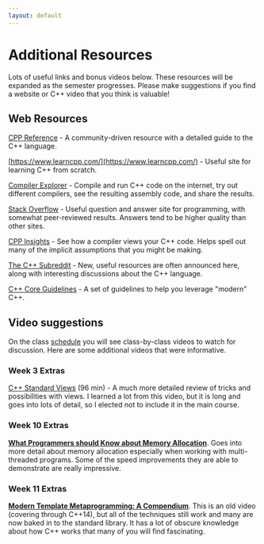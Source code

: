 ```yaml
---
layout: default
---
```


# Additional Resources

Lots of useful links and bonus videos below.  These resources will be expanded as the semester progresses.  Please make suggestions if you find a website or C++ video that you think is valuable!

## Web Resources

[CPP Reference](https://en.cppreference.com/) - A community-driven resource with a detailed guide to the C++ language.

[https://www.learncpp.com/](https://www.learncpp.com/) - Useful site for learning C++ from scratch.

[Compiler Explorer](https://godbolt.org/) - Compile and run C++ code on the internet, try out different compilers, see the resulting assembly code, and share the results.

[Stack Overflow](https://stackoverflow.com/) - Useful question and answer site for programming, with somewhat peer-reviewed results.  Answers tend to be higher quality than other sites.

[CPP Insights](https://cppinsights.io/) - See how a compiler views your C++ code.  Helps spell out many of the implicit assumptions that you might be making.

[The C++ Subreddit](https://www.reddit.com/r/cpp) - New, useful resources are often announced here, along with interesting discussions about the C++ language.

[C++ Core Guidelines](https://isocpp.github.io/CppCoreGuidelines/CppCoreGuidelines) - A set of guidelines to help you leverage "modern" C++.

## Video suggestions

On the class [schedule](schedule.md) you will see class-by-class videos to watch for discussion.  Here are some additional videos that were informative.  

<!--

They are divided into two groups: "C++ Basics", which review material that you should know coming into the course, and "Additional Content", which are useful for going more in-depth into topics that we don't have time to fully cover.

### C++ Basics

*[Back to Basics: Templates](https://www.youtube.com/watch?v=XN319NYEOcE)* (and [Part 2](https://www.youtube.com/watch?v=FfI6Lov1O9M)).  This is long (about 2 hours combined), but they review the details and nuances for how to work with templates in a lot of detail.  It was tempting to include these videos in the required material, but the combination of their length and the fact that most of the time is spent on material that was covered in previous courses led us to put it here instead.  That said, they are very well done and informative.

### Additional Content
-->

### Week 3 Extras

[C++ Standard Views](https://www.youtube.com/watch?v=qv29fo9sUjY) (96 min) - A much more detailed review of tricks and possibilities with views.  I learned a lot from this video, but it is long and goes into lots of detail, so I elected not to include it in the main course.

### Week 10 Extras

**[What Programmers should Know about Memory Allocation](https://www.youtube.com/watch?v=gYfd25Bdmws)**. Goes into more detail about memory allocation especially when working with multi-threaded programs.  Some of the speed improvements they are able to demonstrate are really impressive.

### Week 11 Extras

**[Modern Template Metaprogramming: A Compendium](https://www.youtube.com/watch?v=Am2is2QCvxY)**.  This is an old video (covering through C++14), but all of the techniques still work and many are now baked in to the standard library.  It has a lot of obscure knowledge about how C++ works that many of you will find fascinating.
